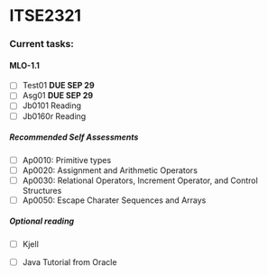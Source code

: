 # ITSE2321
### Current tasks:
#### MLO-1.1
- [ ] Test01 **DUE SEP 29**
- [ ] Asg01 **DUE SEP 29**
- [ ] Jb0101 Reading
- [ ] Jb0160r Reading
##### Recommended Self Assessments
- [ ] Ap0010: Primitive types
- [ ] Ap0020: Assignment and Arithmetic Operators
- [ ] Ap0030: Relational Operators, Increment Operator, and Control Structures
- [ ] Ap0050: Escape Charater Sequences and Arrays
##### Optional reading
- [ ] Kjell
- [ ] Java Tutorial from Oracle



